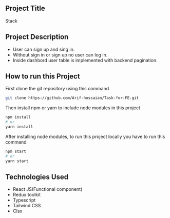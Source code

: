 ## Project Title

Stack

## Project Description

- User can sign up and sing in.
- Without sign in or sign up no user can log in.
- Inside dashbord user table is implemented with backend pagination.

## How to run this Project

First clone the git repository using this command

```bash
git clone https://github.com/Arif-hossaian/Task-for-FE.git
```

Then install npm or yarn to include node modules in this project

```bash
npm install
# or
yarn install
```


After installing node modules, to run this project locally you have to run this command

```bash
npm start
# or
yarn start
```

## Technologies Used

- React JS(Functional component)
- Redux toolkit
- Typescript
- Tailwind CSS
- Clsx

